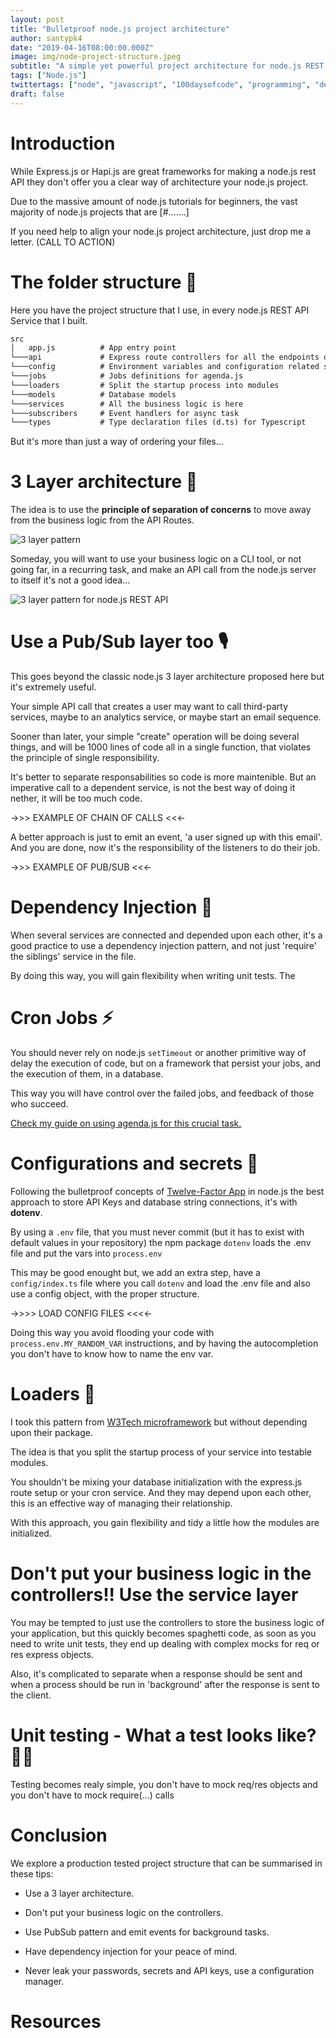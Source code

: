 ```yaml
---
layout: post
title: "Bulletproof node.js project architecture"
author: santypk4
date: "2019-04-16T08:00:00.000Z"
image: img/node-project-structure.jpeg
subtitle: "A simple yet powerful project architecture for node.js REST APIs"
tags: ["Node.js"]
twittertags: ["node", "javascript", "100daysofcode", "programming", "devops"]
draft: false
---
```


# Introduction

  While Express.js or Hapi.js are great frameworks for making a node.js rest API they don't offer you a clear way of architecture your node.js project.

  Due to the massive amount of node.js tutorials for beginners, the vast majority of node.js projects that are [#.......]

  If you need help to align your node.js project architecture, just drop me a letter. (CALL TO ACTION)

# The folder structure 🏢

  Here you have the project structure that I use, in every node.js REST API Service that I built.

  ```md
  src
  │   app.js          # App entry point
  └───api             # Express route controllers for all the endpoints of the app
  └───config          # Environment variables and configuration related stuff
  └───jobs            # Jobs definitions for agenda.js
  └───loaders         # Split the startup process into modules
  └───models          # Database models
  └───services        # All the business logic is here
  └───subscribers     # Event handlers for async task
  └───types           # Type declaration files (d.ts) for Typescript
  ```

  But it's more than just a way of ordering your files...

# 3 Layer architecture 🥪

  The idea is to use the **principle of separation of concerns** to move away from the business logic from the API Routes.

  ![3 layer pattern](/img/nodejs-project-structure/server_layers.png)

  Someday, you will want to use your business logic on a CLI tool, or not going far, in a recurring task, and make an API call from the node.js server to itself it's not a good idea...

  ![3 layer pattern for node.js REST API](/img/nodejs-project-structure/server_layers_2.png)

# Use a Pub/Sub layer too 🎙️

  This goes beyond the classic node.js 3 layer architecture proposed here but it's extremely useful.

  Your simple API call that creates a user may want to call third-party services, maybe to an analytics service, or maybe start an email sequence. 

  Sooner than later, your simple "create" operation will be doing several things, and will be 1000 lines of code all in a single function, that violates the principle of single responsibility.

  It's better to separate responsabilities so code is more maintenible.
  But an imperative call to a dependent service, is not the best way of doing it nether, it will be too much code.

  ->>> EXAMPLE OF CHAIN OF CALLS <<<-


  A better approach is just to emit an event, 'a user signed up with this email'. And you are done, now it's the responsibility of the listeners to do their job.

  ->>> EXAMPLE OF PUB/SUB <<<-

# Dependency Injection 💉

  When several services are connected and depended upon each other, it's a good practice to use a dependency injection pattern, and not just 'require' the siblings' service in the file.

  By doing this way, you will gain flexibility when writing unit tests.
  The 


# Cron Jobs ⚡

  You should never rely on node.js `setTimeout` or another primitive way of delay the execution of code, but on a framework that persist your jobs, and the execution of them, in a database.

  This way you will have control over the failed jobs, and feedback of those who succeed.
  
  [Check my guide on using agenda.js for this crucial task.](/nodejs-scalability-issues)

# Configurations and secrets 🤫

  Following the bulletproof concepts of [Twelve-Factor App](https://12factor.net) in node.js the best approach to store API Keys and database string connections, it's with **dotenv**.

  By using a `.env` file, that you must never commit (but it has to exist with default values in your repository) the npm package `dotenv` loads the .env file and put the vars into `process.env`

  This may be good enought but, we add an extra step, have a `config/index.ts` file where you call `dotenv` and load the .env file and also use a config object, with the proper structure.

  ->>>> LOAD CONFIG FILES <<<<-

  Doing this way you avoid flooding your code with `process.env.MY_RANDOM_VAR` instructions, and by having the autocompletion you don't have to know how to name the env var.


# Loaders 🏹

  I took this pattern from [W3Tech microframework](https://www.npmjs.com/package/microframework-w3tec) but without depending upon their package.

  The idea is that you split the startup process of your service into testable modules.

  You shouldn't be mixing your database initialization with the express.js route setup or your cron service.
  And they may depend upon each other, this is an effective way of managing their relationship.

  With this approach, you gain flexibility and tidy a little how the modules are initialized.

# Don't put your business logic in the controllers!! Use the service layer

  You may be tempted to just use the controllers to store the business logic of your application, but this quickly becomes spaghetti code, as soon as you need to write unit tests, they end up dealing with complex mocks for req or res express objects.

  Also, it's complicated to separate when a response should be sent and when a process should be run in 'background' after the response is sent to the client.

# Unit testing - What a test looks like? 🕵🏻

  Testing becomes realy simple, you don't have to mock req/res objects and you don't have to mock require(...) calls

# Conclusion

  We explore a production tested project structure that can be summarised in these tips: 

  - Use a 3 layer architecture.

  - Don't put your business logic on the controllers.

  - Use PubSub pattern and emit events for background tasks.

  - Have dependency injection for your peace of mind.

  - Never leak your passwords, secrets and API keys, use a configuration manager.

# Resources

